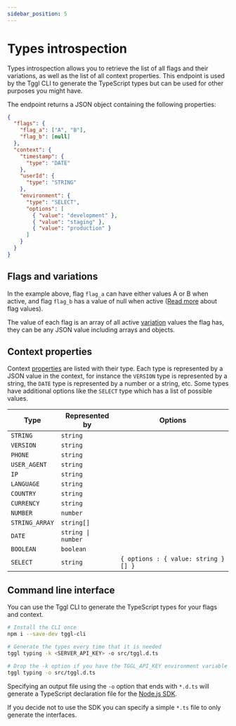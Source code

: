 ```yaml
---
sidebar_position: 5
---
```


# Types introspection

Types introspection allows you to retrieve the list of all flags and their variations, as well as the list of all context properties. This endpoint is used by the Tggl CLI to generate the TypeScript types but can be used for other purposes you might have.

The <Api method="GET" url="/typing" /> endpoint returns a JSON object containing the following properties:
```json
{
  "flags": {
    "flag_a": ["A", "B"],
    "flag_b": [null]
  },
  "context": {
    "timestamp": {
      "type": "DATE"
    },
    "userId": {
      "type": "STRING"
    },
    "environment": {
      "type": "SELECT",
      "options": [
        { "value": "development" },
        { "value": "staging" },
        { "value": "production" }
      ]
    }
  }
}
```

## Flags and variations
In the example above, flag `flag_a` can  have either values A or B when active, and flag `flag_b` has a value of null when active ([Read more](api-flags-evaluation#evaluating-a-single-context) about flag values).

The value of each flag is an array of all active [variation](../../doc/concepts/variations.md) values the flag has, they can be any JSON value including arrays and objects.

## Context properties

Context [properties](../../doc/concepts/context) are listed with their type. Each type is represented by a JSON value in the context, for instance the `VERSION` type is represented by a string, the `DATE` type is represented by a number or a string, etc. Some types have additional options like the `SELECT` type which has a list of possible values.

|Type|Represented by|Options|
|-|-|-|
|`STRING`|`string`||
|`VERSION`|`string`||
|`PHONE`|`string`||
|`USER_AGENT`|`string`||
|`IP`|`string`||
|`LANGUAGE`|`string`||
|`COUNTRY`|`string`||
|`CURRENCY`|`string`||
|`NUMBER`|`number`||
|`STRING_ARRAY`|`string[]`||
|`DATE`|<code>string &#124; number</code>||
|`BOOLEAN`|`boolean`||
|`SELECT`|`string`|`{ options : { value: string }[] }`|

## Command line interface

You can use the Tggl CLI to generate the TypeScript types for your flags and context.

```bash
# Install the CLI once
npm i --save-dev tggl-cli

# Generate the types every time that it is needed
tggl typing -k <SERVER_API_KEY> -o src/tggl.d.ts

# Drop the -k option if you have the TGGL_API_KEY environment variable set
tggl typing -o src/tggl.d.ts
```

Specifying an output file using the `-o` option that ends with `*.d.ts` will generate a TypeScript declaration file for the [Node.js SDK](../sdks/node).

If you decide not to use the SDK you can specify a simple `*.ts` file to only generate the interfaces.